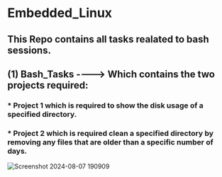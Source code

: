 # Embedded_Linux
## This Repo contains all tasks realated to bash sessions.
## (1) Bash_Tasks ----> Which contains the two projects required:
###                     * Project 1 which is required to show the disk usage of a specified directory.
###                     * Project 2 which is required clean a specified directory by removing any files that are older than a specific number of days.
![Screenshot 2024-08-07 190909](https://github.com/user-attachments/assets/6ed6ee26-557a-484a-9757-eedccbf9ade4)
